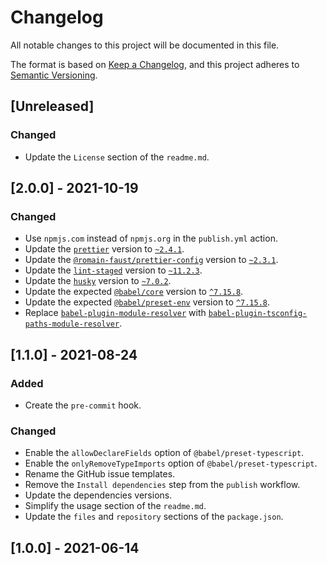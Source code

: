 # Changelog

All notable changes to this project will be documented in this file.

The format is based on [Keep a Changelog](https://keepachangelog.com/en/1.0.0/), and this project adheres to [Semantic Versioning](https://semver.org/spec/v2.0.0.html).

## [Unreleased]

### Changed

-   Update the `License` section of the `readme.md`.

## [2.0.0] - 2021-10-19

### Changed

-   Use `npmjs.com` instead of `npmjs.org` in the `publish.yml` action.
-   Update the [`prettier`](https://npmjs.com/package/prettier) version to [`~2.4.1`](https://npmjs.com/package/prettier/v/2.4.1).
-   Update the [`@romain-faust/prettier-config`](https://npmjs.com/package/@romain-faust/prettier-config) version to [`~2.3.1`](https://npmjs.com/package/@romain-faust/prettier-config/v/2.3.1).
-   Update the [`lint-staged`](https://npmjs.com/package/lint-staged) version to [`~11.2.3`](https://npmjs.com/package/lint-staged/v/11.2.3).
-   Update the [`husky`](https://npmjs.com/package/husky) version to [`~7.0.2`](https://npmjs.com/package/husky/v/7.0.2).
-   Update the expected [`@babel/core`](https://npmjs.com/package/@babel/core) version to [`^7.15.8`](https://npmjs.com/package/@babel/core/v/7.15.8).
-   Update the expected [`@babel/preset-env`](https://npmjs.com/package/@babel/preset-env) version to [`^7.15.8`](https://npmjs.com/package/@babel/preset-env/v/7.15.8).
-   Replace [`babel-plugin-module-resolver`](https://npmjs.com/package/babel-plugin-module-resolver) with [`babel-plugin-tsconfig-paths-module-resolver`](https://npmjs.com/package/babel-plugin-tsconfig-paths-module-resolver).

## [1.1.0] - 2021-08-24

### Added

-   Create the `pre-commit` hook.

### Changed

-   Enable the `allowDeclareFields` option of `@babel/preset-typescript`.
-   Enable the `onlyRemoveTypeImports` option of `@babel/preset-typescript`.
-   Rename the GitHub issue templates.
-   Remove the `Install dependencies` step from the `publish` workflow.
-   Update the dependencies versions.
-   Simplify the usage section of the `readme.md`.
-   Update the `files` and `repository` sections of the `package.json`.

## [1.0.0] - 2021-06-14
